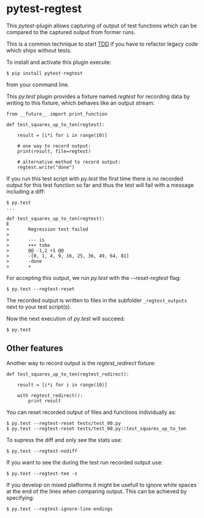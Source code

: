 pytest-regtest
==============

This *pytest*-plugin allows capturing of output of test functions which
can be compared to the captured output from former runs.

This is a common technique to start
[TDD](http://en.wikipedia.org/wiki/Test-driven_development) if you have
to refactor legacy code which ships without tests.

To install and activate this plugin execute:

    $ pip install pytest-regtest

from your command line.

This *py.test* plugin provides a fixture named *regtest* for recording
data by writing to this fixture, which behaves like an output stream:

    from __future__ import print_function

    def test_squares_up_to_ten(regtest):

        result = [i*i for i in range(10)]

        # one way to record output:
        print(result, file=regtest)

        # alternative method to record output:
        regtest.write("done")

If you run this test script with *py.test* the first time there is no
recorded output for this test function so far and thus the test will
fail with a message including a diff:

    $ py.test
    ...

    def test_squares_up_to_ten(regtest):
    E
    >       Regression test failed
    >
    >       --- is
    >       +++ tobe
    >       @@ -1,2 +1 @@
    >       -[0, 1, 4, 9, 16, 25, 36, 49, 64, 81]
    >       -done
    >       +

For accepting this output, we run *py.test* with the *--reset-regtest*
flag:

    $ py.test --regtest-reset

The recorded output is written to files in the subfolder
`_regtest_outputs` next to your test script(s).

Now the next execution of *py.test* will succeed:

    $ py.test

Other features
--------------

Another way to record output is the *regtest\_redirect* fixture:

    def test_squares_up_to_ten(regtest_redirect):

        result = [i*i for i in range(10)]

        with regtest_redirect():
            print result

You can reset recorded output of files and functions individually as:

    $ py.test --regtest-reset tests/test_00.py
    $ py.test --regtest-reset tests/test_00.py::test_squares_up_to_ten

To supress the diff and only see the stats use:

    $ py.test --regtest-nodiff

If you want to see the during the test run recorded output use:

    $ py.test --regtest-tee -s

If you develop on mixed platforms it might be usefull to ignore white
spaces at the end of the lines when comparing output. This can be
achieved by specifying:

    $ py.test --regtest-ignore-line-endings
